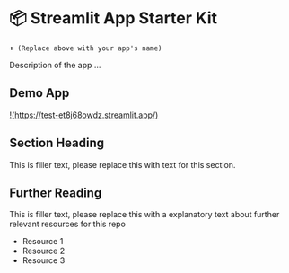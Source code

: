 # 📦 Streamlit App Starter Kit 
```
⬆️ (Replace above with your app's name)
```

Description of the app ...

## Demo App

[!(https://test-et8j68owdz.streamlit.app/)](https://test-et8j68owdz.streamlit.app/)

## Section Heading

This is filler text, please replace this with text for this section.

## Further Reading

This is filler text, please replace this with a explanatory text about further relevant resources for this repo
- Resource 1
- Resource 2
- Resource 3
